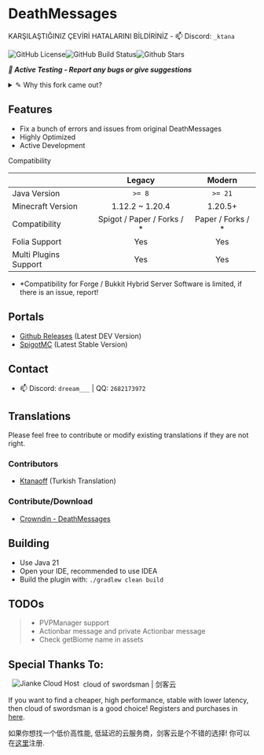 # DeathMessages

KARŞILAŞTIĞINIZ ÇEVİRİ HATALARINI BİLDİRİNİZ - 📫 Discord: `_ktana`





![GitHub License](https://img.shields.io/github/license/Winds-Studio/DeathMessages?style=for-the-badge)![GitHub Build Status](https://img.shields.io/github/actions/workflow/status/Winds-Studio/DeathMessages/build.yml?style=for-the-badge)![Github Stars](https://img.shields.io/github/stars/Winds-Studio/DeathMessages?style=for-the-badge)

**_🔔 Active Testing - Report any bugs or give suggestions_**

<details>
    <summary>✎ Why this fork came out?</summary>
    <p>
        The original maintainer of DeathMessages, MrShawn, cleared his repo commits and began his rewritten version of DeathMessages.
        And on SpigotMC, the last update of DeathMessages stagnated on July 20, 2022, almost around 1 year ago! 
        Since the rewritten version has incomplete functions with slow update progress and 
        the original one had so many issues, Then this fork came out.
    <p>
        This fork based on DeathMessages 1.4.15. I will continue to maintain this fork to fix issues left in the original plugin, 
        and add some new features maybe.
    </p>
</details>

## Features

- Fix a bunch of errors and issues from original DeathMessages
- Highly Optimized
- Active Development

Compatibility

|                       |           Legacy           |      Modern       |
|-----------------------|:--------------------------:|:-----------------:|
| Java Version          |           `>= 8`           |      `>= 21`      |
| Minecraft Version     |      1.12.2 ~ 1.20.4       |      1.20.5+      |
| Compatibility         | Spigot / Paper / Forks / * | Paper / Forks / * |
| Folia Support         |            Yes             |        Yes        |
| Multi Plugins Support |            Yes             |        Yes        |
- *Compatibility for Forge / Bukkit Hybrid Server Software is limited, if there is an issue, report!

## Portals

- [Github Releases](https://github.com/Winds-Studio/DeathMessages/releases) (Latest DEV Version)
- [SpigotMC](https://www.spigotmc.org/resources/deathmessages-deathmessagesprime-remastered.3789/) (Latest Stable Version)

## Contact

- 📫 Discord: `dreeam___` | QQ: `2682173972`

## Translations
Please feel free to contribute or modify existing translations if they are not right.
### Contributors

- [Ktanaoff](https://github.com/Ktanaoff) (Turkish Translation)

### Contribute/Download

- [Crowndin - DeathMessages](https://crowdin.com/project/deathmessage)

## Building

- Use Java 21
- Open your IDE, recommended to use IDEA
- Build the plugin with: `./gradlew clean build`

## TODOs

> - PVPManager support
> - Actionbar message and private Actionbar message
> - Check getBiome name in assets

## Special Thanks To:

<a href="https://cloud.swordsman.com.cn/"><img src="JiankeServer.jpg" alt="Jianke Cloud Host" align="left" hspace="8"></a>
cloud of swordsman | 剑客云

If you want to find a cheaper, high performance, stable with lower latency, then cloud of swordsman is a good choice! Registers and purchases in [here](https://cloud.swordsman.com.cn/?i8ab42c).

如果你想找一个低价高性能, 低延迟的云服务商，剑客云是个不错的选择! 你可以在[这里](https://cloud.swordsman.com.cn/?i8ab42c)注册.
